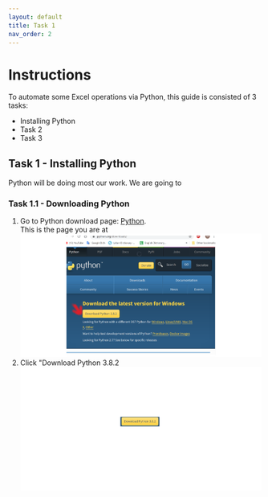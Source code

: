 ```yaml
---
layout: default
title: Task 1
nav_order: 2
---
```


# Instructions
To automate some Excel operations via Python, this guide is consisted of 3 tasks:
* Installing Python
* Task 2
* Task 3




## Task 1 - Installing Python  
Python will be doing most our work. We are going to 

### Task 1.1 - Downloading Python
1. Go to Python download page: [Python](https://www.python.org/downloads/).  
This is the page you are at
![Download Python](https://github.com/Phil-CST-BCIT/Phil-Antony-docs/blob/gh-pages/assets/images/python-download-page.png?raw=true "Download page")
2. Click "Download Python 3.8.2
![Button](https://github.com/Phil-CST-BCIT/Phil-Antony-docs/blob/gh-pages/assets/images/download-button.png?raw=true "Download Button")
